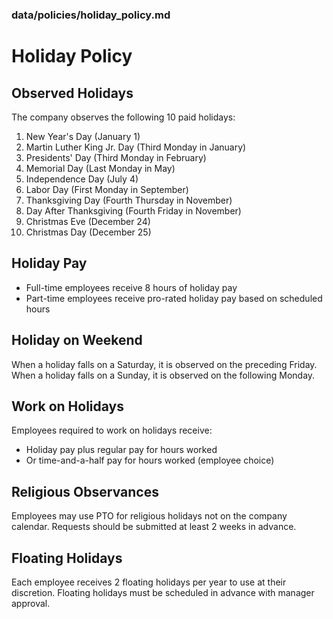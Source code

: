 ### data/policies/holiday_policy.md

# Holiday Policy

## Observed Holidays
The company observes the following 10 paid holidays:

1. New Year's Day (January 1)
2. Martin Luther King Jr. Day (Third Monday in January)
3. Presidents' Day (Third Monday in February)
4. Memorial Day (Last Monday in May)
5. Independence Day (July 4)
6. Labor Day (First Monday in September)
7. Thanksgiving Day (Fourth Thursday in November)
8. Day After Thanksgiving (Fourth Friday in November)
9. Christmas Eve (December 24)
10. Christmas Day (December 25)

## Holiday Pay
- Full-time employees receive 8 hours of holiday pay
- Part-time employees receive pro-rated holiday pay based on scheduled hours

## Holiday on Weekend
When a holiday falls on a Saturday, it is observed on the preceding Friday.
When a holiday falls on a Sunday, it is observed on the following Monday.

## Work on Holidays
Employees required to work on holidays receive:
- Holiday pay plus regular pay for hours worked
- Or time-and-a-half pay for hours worked (employee choice)

## Religious Observances
Employees may use PTO for religious holidays not on the company calendar.
Requests should be submitted at least 2 weeks in advance.

## Floating Holidays
Each employee receives 2 floating holidays per year to use at their discretion.
Floating holidays must be scheduled in advance with manager approval.
